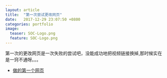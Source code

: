 ```yaml
---
layout: article
title:  "第一次尝试更改网页"
date:   2017-12-29 23:07:50 +0800
categories: portfolio
image:
  teaser: SOC-Logo.png
  feature: SOC-Logo.png
---
```


第一次的更改网页是一次失败的尝试吧，没能成功地把视频链接换掉,那时候实在是一窍不通呀。。。

- [做的第一个网页](https://Chenyunshi2017.github.io/portfolio/ch1/index.html)